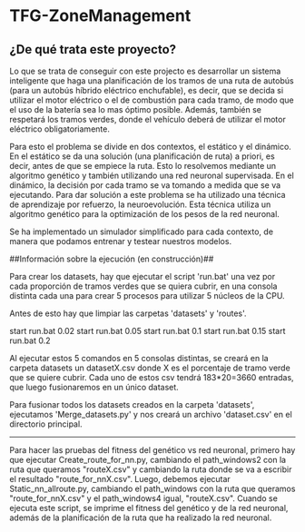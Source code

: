 # TFG-ZoneManagement

## ¿De qué trata este proyecto? ##

Lo que se trata de conseguir con este projecto es desarrollar un sistema inteligente que haga una planificación de los tramos de una ruta de autobús (para un autobús híbrido eléctrico enchufable), es decir, que se decida si utilizar el motor eléctrico o el de combustión para cada tramo, de modo que el uso de la batería sea lo mas óptimo posible. Además, también se respetará los tramos verdes, donde el vehículo deberá de utilizar el motor eléctrico obligatoriamente.

Para esto el problema se divide en dos contextos, el estático y el dinámico. En el estático se da una solución (una planificación de ruta) a priori, es decir, antes de que se empiece la ruta. Esto lo resolvemos mediante un algoritmo genético y también utilizando una red neuronal supervisada.
En el dinámico, la decisión por cada tramo se va tomando a medida que se va ejecutando. Para dar solución a este problema se ha utilizado una técnica de aprendizaje por refuerzo, la neuroevolución. Esta técnica utiliza un algoritmo genético para la optimización de los pesos de la red neuronal.

Se ha implementado un simulador simplificado para cada contexto, de manera que podamos entrenar y testear nuestros modelos.

##Información sobre la ejecución (en construcción)##

Para crear los datasets, hay que ejecutar el script 'run.bat' una vez por cada proporción de tramos verdes que se quiera cubrir, en una consola distinta cada una para crear
5 procesos para utilizar 5 núcleos de la CPU.

Antes de esto hay que limpiar las carpetas 'datasets' y 'routes'.

start run.bat 0.02
start run.bat 0.05
start run.bat 0.1
start run.bat 0.15
start run.bat 0.2

Al ejecutar estos 5 comandos en 5 consolas distintas, se creará en la carpeta datasets un datasetX.csv donde X es el porcentaje de tramo verde que se quiere cubrir. 
Cada uno de estos csv tendrá 183*20=3660 entradas, que luego fusionaremos en un único dataset.

Para fusionar todos los datasets creados en la carpeta 'datasets', ejecutamos 'Merge_datasets.py' y nos creará un archivo 'dataset.csv' en el directorio principal.

***************************************

Para hacer las pruebas del fitness del genético vs red neuronal, primero hay que ejecutar Create_route_for_nn.py, cambiando el path_windows2 con la ruta que queramos "routeX.csv" 
y cambiando la ruta donde se va a escribir el resultado "route_for_nnX.csv". Luego, debemos ejecutar Static_nn_allroute.py, cambiando el path_windows con la ruta que queramos 
"route_for_nnX.csv" y el path_windows4 igual, "routeX.csv". Cuando se ejecuta este script, se imprime el fitness del genético y de la red neuronal, además de la planificación
de la ruta que ha realizado la red neuronal.
